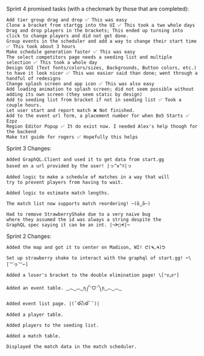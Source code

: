 Sprint 4 promised tasks (with a checkmark by those that are completed):

    Add tier group drag and drop ✅ This was easy
    Clone a bracket from startgg into the UI ✅ This took a two whole days
    Drag and drop players in the brackets; This ended up turning into click to change players and did not get done.
    Group events in the scheduler and add a way to change their start time ✅ This took about 3 hours
    Make schedule generation faster ✅ This was easy
    The select competitors page needs a seeding list and multiple selection ✅ This took a whole day
    Design GUI (Text fonts/colors/sizes, Backgrounds, Button colors, etc.) to have it look nicer ✅ This was easier said than done; went through a handful of redesigns
    Change splash screen and app icon ✅ This was also easy
    Add loading animation to splash screen; did not seem possible without adding its own screen (they seem static by design)
    Add to seeding list from bracket if not in seeding list ✅ Took a couple hours.
    Let user start and report match ❌ Not finished. 
    Add to the event url form, a placement number for when Bo5 Starts ✅ Ezpz
    Region Editor Popup ✅ It do exist now. I needed Alex's help though for the backend
    Make txt guide for rogers ✅ Hopefully this helps
    
    
    

Sprint 3 Changes:

    Added GraphQL.Client and used it to get data from start.gg
    based on a url provided by the user! |っ^ᴥ^ꐦ|っ

    Added logic to make a schedule of matches in a way that will 
    try to prevent players from having to wait.

    Added logic to estimate match lengths.

    The match list now supports match reordering! ~(ȍ‿ȍ~)

    Had to remove StrawberryShake due to a very naive bug 
    where they assumed the id was always a string despite the 
    GraphQL spec saying it can be an int. |¬ᗒ□ᗕ|¬

Sprint 2 Changes:

    Added the map and got it to center on Madison, WI! ᕦ(ຈ◡ຈ)ᕤ
    
    Set up strawberry shake to interact with the graphql of start.gg! ⌐\[︶ヮ︶⌐]
    
    Added a loser's bracket to the double elimination page! \[ᵒಠ‸ಠᵒ]
    
    Added an event table. ‿︵‿︵‿ɳ༼ᵔᗜᵔ༽ɲ‿︵‿︵‿
    
    Added event list page. |(ˇ⚙͠ѽ⚙͠ ˇ)|
    
    Added a player table.
    
    Added players to the seeding list.
    
    Added a match table.
    
    Displayed the match data in the match scheduler.
